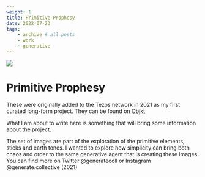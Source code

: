 ```yaml
---
weight: 1
title: Primitive Prophesy
date: 2022-07-23
tags:
    - archive # all posts
    - work
    - generative
---
```



![](https://live.staticflickr.com/65535/52643147339_02cb1fd957_b_d.jpg)

# Primitive Prophesy 

These were originally added to the Tezos network in 2021 as my first curated long-form project. They can be found on [Objkt](https://objkt.com/asset/hicetnunc/228810)

What I am about to write here is something that will bring some information about the project. 

The set of images are part of the exploration of the primitive elements, sticks and earth tones. I wanted to explore how simplicity can bring both chaos and order to the same generative agent that is creating these images. You can find more on Twitter @generatecoll or Instagram @generate.collective (2021)